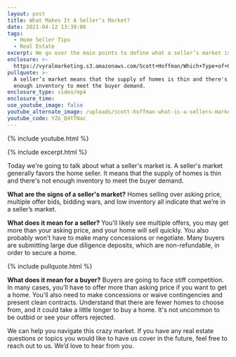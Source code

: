 ```yaml
---
layout: post
title: What Makes It A Seller’s Market?
date: 2021-04-12 13:39:00
tags:
  - Home Seller Tips
  - Real Estate
excerpt: We go over the main points to define what a seller’s market is.
enclosure: >-
  https://vyralmarketing.s3.amazonaws.com/Scott+Hoffman/Which+Type+of+Offer+Should+You+Submit_.mp4
pullquote: >-
  A seller’s market means that the supply of homes is thin and there's not
  enough inventory to meet the buyer demand.
enclosure_type: video/mp4
enclosure_time:
use_youtube_image: false
youtube_alternate_image: /uploads/scott-hoffman-what-is-a-sellers-market-yt.jpg
youtube_code: YZo_Q4tTNac
---
```

{% include youtube.html %}

{% include excerpt.html %}

Today we're going to talk about what a seller's market is. A seller's market generally favors the home seller. It means that the supply of homes is thin and there's not enough inventory to meet the buyer demand.

**What are the signs of a seller's market?** Homes selling over asking price, multiple offer bids, bidding wars, and low inventory all indicate that we’re in a seller’s market.

**What does it mean for a seller?** You'll likely see multiple offers, you may get more than your asking price, and your home will sell quickly. You also probably won’t have to make many concessions or negotiate. Many buyers are submitting large due diligence deposits, which are non-refundable, in order to secure a home.

{% include pullquote.html %}

**What does it mean for a buyer?** Buyers are going to face stiff competition. In many cases, you’ll have to offer more than asking price if you want to get a home. You'll also need to make concessions or waive contingencies and present clean contracts. Understand that there are fewer homes to choose from, and it could take a little longer to buy a home. It's not uncommon to be outbid or see your offers rejected.

We can help you navigate this crazy market. If you have any real estate questions or topics you would like to have us cover in the future, feel free to reach out to us. We’d love to hear from you.

&nbsp;
